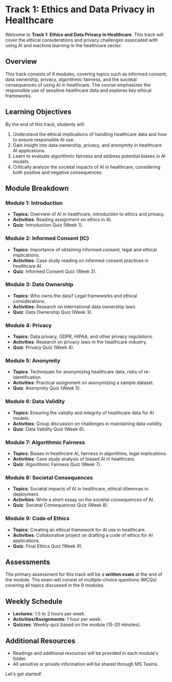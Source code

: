 # Track 1: Ethics and Data Privacy in Healthcare

Welcome to **Track 1: Ethics and Data Privacy in Healthcare**. This track will cover the ethical considerations and privacy challenges associated with using AI and machine learning in the healthcare sector.

## Overview
This track consists of 9 modules, covering topics such as informed consent, data ownership, privacy, algorithmic fairness, and the societal consequences of using AI in healthcare. The course emphasizes the responsible use of sensitive healthcare data and explores key ethical frameworks.

## Learning Objectives
By the end of this track, students will:
1. Understand the ethical implications of handling healthcare data and how to ensure responsible AI use.
2. Gain insight into data ownership, privacy, and anonymity in healthcare AI applications.
3. Learn to evaluate algorithmic fairness and address potential biases in AI models.
4. Critically analyze the societal impacts of AI in healthcare, considering both positive and negative consequences.

## Module Breakdown

### Module 1: Introduction
- **Topics**: Overview of AI in healthcare, introduction to ethics and privacy.
- **Activities**: Reading assignment on ethics in AI.
- **Quiz**: Introduction Quiz (Week 1).

### Module 2: Informed Consent (IC)
- **Topics**: Importance of obtaining informed consent, legal and ethical implications.
- **Activities**: Case study reading on informed consent practices in healthcare AI.
- **Quiz**: Informed Consent Quiz (Week 2).

### Module 3: Data Ownership
- **Topics**: Who owns the data? Legal frameworks and ethical considerations.
- **Activities**: Research on international data ownership laws.
- **Quiz**: Data Ownership Quiz (Week 3).

### Module 4: Privacy
- **Topics**: Data privacy, GDPR, HIPAA, and other privacy regulations.
- **Activities**: Research on privacy laws in the healthcare industry.
- **Quiz**: Privacy Quiz (Week 4).

### Module 5: Anonymity
- **Topics**: Techniques for anonymizing healthcare data, risks of re-identification.
- **Activities**: Practical assignment on anonymizing a sample dataset.
- **Quiz**: Anonymity Quiz (Week 5).

### Module 6: Data Validity
- **Topics**: Ensuring the validity and integrity of healthcare data for AI models.
- **Activities**: Group discussion on challenges in maintaining data validity.
- **Quiz**: Data Validity Quiz (Week 6).

### Module 7: Algorithmic Fairness
- **Topics**: Biases in healthcare AI, fairness in algorithms, legal implications.
- **Activities**: Case study analysis of biased AI in healthcare.
- **Quiz**: Algorithmic Fairness Quiz (Week 7).

### Module 8: Societal Consequences
- **Topics**: Societal impacts of AI in healthcare, ethical dilemmas in deployment.
- **Activities**: Write a short essay on the societal consequences of AI.
- **Quiz**: Societal Consequences Quiz (Week 8).

### Module 9: Code of Ethics
- **Topics**: Creating an ethical framework for AI use in healthcare.
- **Activities**: Collaborative project on drafting a code of ethics for AI applications.
- **Quiz**: Final Ethics Quiz (Week 9).

## Assessments
The primary assessment for this track will be a **written exam** at the end of the module. The exam will consist of multiple-choice questions (MCQs) covering all topics discussed in the 9 modules.

## Weekly Schedule
- **Lectures**: 1.5 to 2 hours per week.
- **Activities/Assignments**: 1 hour per week.
- **Quizzes**: Weekly quiz based on the module (15-20 minutes).

## Additional Resources
- Readings and additional resources will be provided in each module's folder.
- All sensitive or private information will be shared through MS Teams.

Let's get started!

